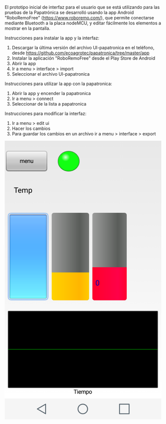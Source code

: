 El prototipo inicial de interfaz para el usuario que se está utilizando para las pruebas de la Papatrónica se desarrolló usando la app Android "RoboRemoFree" (https://www.roboremo.com/), que permite conectarse mediante Bluetooth a la placa nodeMCU, y editar fácilmente los elementos a mostrar en la pantalla.

Instrucciones para instalar la app y la interfaz:
1. Descargar la última versión del archivo UI-papatronica en el teléfono, desde https://github.com/ecoagrotec/papatronica/tree/master/app
2. Instalar la aplicación "RoboRemoFree" desde el Play Store de Android
3. Abrir la app
4. Ir a menu > interface > import
5. Seleccionar el archivo UI-papatronica

Instrucciones para utilizar la app con la papatronica:
1. Abrir la app y encender la papatronica
2. Ir a menu > connect
3. Seleccionar de la lista a papatronica

Instrucciones para modificar la interfaz:
1. Ir a menu > edit ui
2. Hacer los cambios
3. Para guardar los cambios en un archivo ir a menu > interface > export

![screenshot](https://raw.githubusercontent.com/ecoagrotec/papatronica/master/app/UI-papatronica1-screenshot.png)
